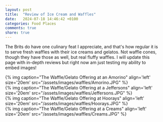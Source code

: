 ```yaml
---
layout: post
title:  "Review of Ice Cream and Waffles"
date:   2024-07-18 14:46:42 +0100
categories: Food Places
comments: true
share: true
---
```

The Brits do have one culinary feat I appreciate, and that's how regular it is to serve fresh waffles with their ice creams and gelatos. Not waffle cones, though they have those as well, but real fluffy waffles. I will update this page with in-depth reviews but right now am just testing my ability to embed images!

{% img caption="The Waffle/Gelato Offering at an Amorino" align='left' size='20em' src="/assets/images/waffles/Amorino.JPG" %}
<br />
{% img caption="The Waffle/Gelato Offering at a Jeffersons" align='left' size='20em' src="/assets/images/waffles/Jeffersons.JPG" %}
<br />
{% img caption="The Waffle/Gelato Offering at Hoorays" align='left' size='20em' src="/assets/images/waffles/Hoorays.JPG" %}
<br />
{% img caption="The Waffle/Gelato Offering at a Creams" align='left' size='20em' src="/assets/images/waffles/Creams.JPG" %}
<br />
